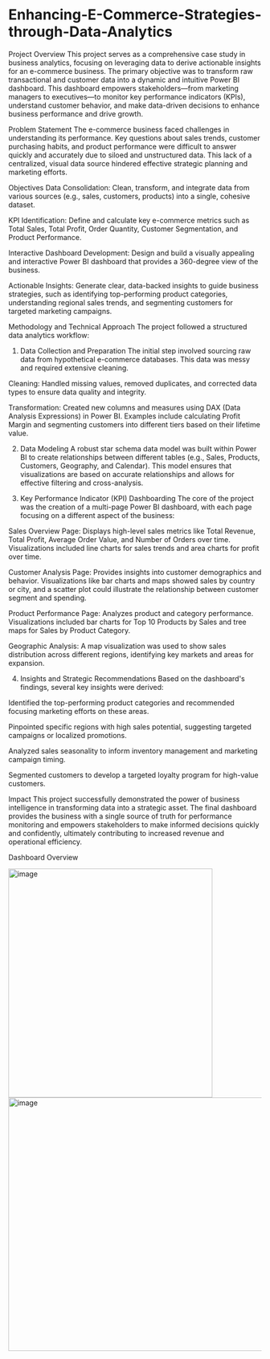 # Enhancing-E-Commerce-Strategies-through-Data-Analytics

Project Overview
This project serves as a comprehensive case study in business analytics, focusing on leveraging data to derive actionable insights for an e-commerce business. The primary objective was to transform raw transactional and customer data into a dynamic and intuitive Power BI dashboard. This dashboard empowers stakeholders—from marketing managers to executives—to monitor key performance indicators (KPIs), understand customer behavior, and make data-driven decisions to enhance business performance and drive growth.

Problem Statement
The e-commerce business faced challenges in understanding its performance. Key questions about sales trends, customer purchasing habits, and product performance were difficult to answer quickly and accurately due to siloed and unstructured data. This lack of a centralized, visual data source hindered effective strategic planning and marketing efforts.

Objectives
Data Consolidation: Clean, transform, and integrate data from various sources (e.g., sales, customers, products) into a single, cohesive dataset.

KPI Identification: Define and calculate key e-commerce metrics such as Total Sales, Total Profit, Order Quantity, Customer Segmentation, and Product Performance.

Interactive Dashboard Development: Design and build a visually appealing and interactive Power BI dashboard that provides a 360-degree view of the business.

Actionable Insights: Generate clear, data-backed insights to guide business strategies, such as identifying top-performing product categories, understanding regional sales trends, and segmenting customers for targeted marketing campaigns.

Methodology and Technical Approach
The project followed a structured data analytics workflow:

1. Data Collection and Preparation
The initial step involved sourcing raw data from hypothetical e-commerce databases. This data was messy and required extensive cleaning.

Cleaning: Handled missing values, removed duplicates, and corrected data types to ensure data quality and integrity.

Transformation: Created new columns and measures using DAX (Data Analysis Expressions) in Power BI. Examples include calculating Profit Margin and segmenting customers into different tiers based on their lifetime value.

2. Data Modeling
A robust star schema data model was built within Power BI to create relationships between different tables (e.g., Sales, Products, Customers, Geography, and Calendar). This model ensures that visualizations are based on accurate relationships and allows for effective filtering and cross-analysis.

3. Key Performance Indicator (KPI) Dashboarding
The core of the project was the creation of a multi-page Power BI dashboard, with each page focusing on a different aspect of the business:

Sales Overview Page: Displays high-level sales metrics like Total Revenue, Total Profit, Average Order Value, and Number of Orders over time. Visualizations included line charts for sales trends and area charts for profit over time.

Customer Analysis Page: Provides insights into customer demographics and behavior. Visualizations like bar charts and maps showed sales by country or city, and a scatter plot could illustrate the relationship between customer segment and spending.

Product Performance Page: Analyzes product and category performance. Visualizations included bar charts for Top 10 Products by Sales and tree maps for Sales by Product Category.

Geographic Analysis: A map visualization was used to show sales distribution across different regions, identifying key markets and areas for expansion.

4. Insights and Strategic Recommendations
Based on the dashboard's findings, several key insights were derived:

Identified the top-performing product categories and recommended focusing marketing efforts on these areas.

Pinpointed specific regions with high sales potential, suggesting targeted campaigns or localized promotions.

Analyzed sales seasonality to inform inventory management and marketing campaign timing.

Segmented customers to develop a targeted loyalty program for high-value customers.

Impact
This project successfully demonstrated the power of business intelligence in transforming data into a strategic asset. The final dashboard provides the business with a single source of truth for performance monitoring and empowers stakeholders to make informed decisions quickly and confidently, ultimately contributing to increased revenue and operational efficiency.

Dashboard Overview 

<img width="406" height="456" alt="image" src="https://github.com/user-attachments/assets/70368214-1f00-435b-8e62-047a4dcab32c" />

<img width="824" height="505" alt="image" src="https://github.com/user-attachments/assets/90796e84-f3ac-4afe-963d-e8cef61c68d0" />

